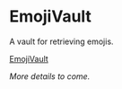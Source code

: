 # EmojiVault

A vault for retrieving emojis.

[EmojiVault](http://emojivault.herokuapp.com)

*More details to come.*
